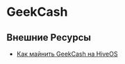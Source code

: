 # GeekCash

## Внешние Ресурсы
- <a href="https://golos.io/bitcoin/@crypto-man/kak-mainit-geekcash-na-hiveos">Как майнить GeekCash на HiveOS</a>
